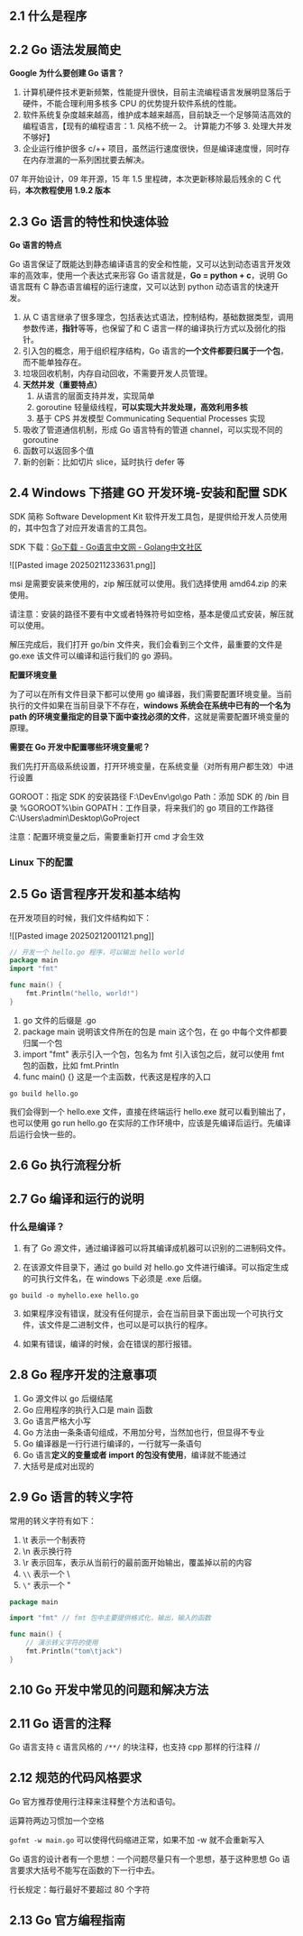 ## 2.1 什么是程序

## 2.2 Go 语法发展简史

**Google 为什么要创建 Go 语言？**

1. 计算机硬件技术更新频繁，性能提升很快，目前主流编程语言发展明显落后于硬件，不能合理利用多核多 CPU 的优势提升软件系统的性能。
2. 软件系统复杂度越来越高，维护成本越来越高，目前缺乏一个足够简洁高效的编程语言，【现有的编程语言：1. 风格不统一 2。 计算能力不够 3. 处理大并发不够好】
3. 企业运行维护很多 c/++ 项目，虽然运行速度很快，但是编译速度慢，同时存在内存泄漏的一系列困扰要去解决。

07 年开始设计，09 年开源，15 年 1.5 里程碑，本次更新移除最后残余的 C 代码，**本次教程使用 1.9.2 版本**
## 2.3 Go 语言的特性和快速体验

**Go 语言的特点**

Go 语言保证了既能达到静态编译语言的安全和性能，又可以达到动态语言开发效率的高效率，使用一个表达式来形容 Go 语言就是，**Go = python + c**，说明 Go 语言既有 C 静态语言编程的运行速度，又可以达到 python 动态语言的快速开发。

1. 从 C 语言继承了很多理念，包括表达式语法，控制结构，基础数据类型，调用参数传递，**指针**等等，也保留了和 C 语言一样的编译执行方式以及弱化的指针。
2. 引入包的概念，用于组织程序结构，Go 语言的**一个文件都要归属于一个包**，而不能单独存在。
3. 垃圾回收机制，内存自动回收，不需要开发人员管理。
4. **天然并发（重要特点）**
	1. 从语言的层面支持并发，实现简单
	2. goroutine 轻量级线程，**可以实现大并发处理，高效利用多核**
	3. 基于 CPS 并发模型 Communicating Sequential Processes 实现
5. 吸收了管道通信机制，形成 Go 语言特有的管道 channel，可以实现不同的 goroutine
6. 函数可以返回多个值
7. 新的创新：比如切片 slice，延时执行 defer 等

## 2.4 Windows 下搭建 GO 开发环境-安装和配置 SDK

SDK 简称 Software Development Kit 软件开发工具包，是提供给开发人员使用的，其中包含了对应开发语言的工具包。

SDK 下载：[Go下载 - Go语言中文网 - Golang中文社区](https://studygolang.com/dl)

![[Pasted image 20250211233631.png]]

msi 是需要安装来使用的，zip 解压就可以使用。我们选择使用 amd64.zip 的来使用。

请注意：安装的路径不要有中文或者特殊符号如空格，基本是傻瓜式安装，解压就可以使用。

解压完成后，我们打开 go/bin 文件夹，我们会看到三个文件，最重要的文件是 go.exe 该文件可以编译和运行我们的 go 源码。

**配置环境变量**

为了可以在所有文件目录下都可以使用 go 编译器，我们需要配置环境变量。当前执行的文件如果在当前目录下不存在，**windows 系统会在系统中已有的一个名为 path 的环境变量指定的目录下面中查找必须的文件**，这就是需要配置环境变量的原理。

**需要在 Go 开发中配置哪些环境变量呢？**

我们先打开高级系统设置，打开环境变量，在系统变量（对所有用户都生效）中进行设置

GOROOT：指定 SDK 的安装路径 F:\DevEnv\go\go
Path：添加 SDK 的 /bin 目录 %GOROOT%\bin
GOPATH：工作目录，将来我们的 go 项目的工作路径 C:\Users\admin\Desktop\GoProject

注意：配置环境变量之后，需要重新打开 cmd 才会生效

### Linux 下的配置

## 2.5 Go 语言程序开发和基本结构

在开发项目的时候，我们文件结构如下：

![[Pasted image 20250212001121.png]]

```go
// 开发一个 hello.go 程序，可以输出 hello world
package main
import "fmt"

func main() {
    fmt.Println("hello, world!")
}
```

1. go 文件的后缀是 .go 
2. package main 说明该文件所在的包是 main 这个包，在 go 中每个文件都要归属一个包
3. import "fmt" 表示引入一个包，包名为 fmt 引入该包之后，就可以使用 fmt 包的函数，比如 fmt.Println
4. func main() {} 这是一个主函数，代表这是程序的入口


```
go build hello.go
```

我们会得到一个 hello.exe 文件，直接在终端运行 hello.exe 就可以看到输出了，也可以使用 go run hello.go 在实际的工作环境中，应该是先编译后运行。先编译后运行会快一些的。

## 2.6 Go 执行流程分析


## 2.7 Go 编译和运行的说明

### 什么是编译？

1. 有了 Go 源文件，通过编译器可以将其编译成机器可以识别的二进制码文件。

2. 在该源文件目录下，通过 go build 对 hello.go 文件进行编译。可以指定生成的可执行文件名，在 windows 下必须是 .exe 后缀。

```
go build -o myhello.exe hello.go
```

3. 如果程序没有错误，就没有任何提示，会在当前目录下面出现一个可执行文件，该文件是二进制文件，也可以是可以执行的程序。

4. 如果有错误，编译的时候，会在错误的那行报错。

## 2.8 Go 程序开发的注意事项

1. Go 源文件以 go 后缀结尾
2. Go 应用程序的执行入口是 main 函数
3. Go 语言严格大小写
4. Go 方法由一条条语句组成，不用加分号，当然加也行，但显得不专业
5. Go 编译器是一行行进行编译的，一行就写一条语句
6. Go 语言**定义的变量或者 import 的包没有使用**，编译就不能通过
7. 大括号是成对出现的


## 2.9 Go 语言的转义字符

常用的转义字符有如下：

1. \t 表示一个制表符
2. \n 表示换行符
3. \r 表示回车，表示从当前行的最前面开始输出，覆盖掉以前的内容
4. `\\` 表示一个 \
5. `\"` 表示一个 "

```go
package main

import "fmt" // fmt 包中主要提供格式化，输出，输入的函数

func main() {
    // 演示转义字符的使用
    fmt.Println("tom\tjack")
}
```


## 2.10 Go 开发中常见的问题和解决方法


## 2.11 Go 语言的注释

Go 语言支持 c 语言风格的 `/**/` 的块注释，也支持 cpp 那样的行注释 // 

## 2.12 规范的代码风格要求

Go 官方推荐使用行注释来注释整个方法和语句。

运算符两边习惯加一个空格

`gofmt -w main.go` 可以使得代码缩进正常，如果不加 -w 就不会重新写入

Go 语言的设计者有一个思想：一个问题尽量只有一个思想，基于这种思想 Go 语言要求大括号不能写在函数的下一行中去。

行长规定：每行最好不要超过 80 个字符

## 2.13 Go 官方编程指南



